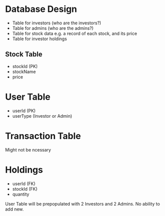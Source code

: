 
# Database Design

- Table for investors (who are the investors?)
- Table for admins (who are the admins?)
- Table for stock data e.g. a record of each stock, and its price
- Table for investor holdings



## Stock Table
- stockId (PK)
- stockName
- price

# User Table
- userId (PK)
- userType (Investor or Admin)

# Transaction Table
Might not be ncessary 

# Holdings
- userId (FK)
- stockId (FK)
- quantity 



User Table will be prepopulated with 2 Investors and 2 Admins. No ability to add new.